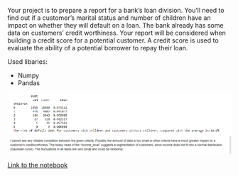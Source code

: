 Your project is to prepare a report for a bank’s loan division. You’ll need to find out if a customer’s marital status and number of children have an impact on whether they will default on a loan. The bank already has some data on customers’ credit worthiness.
Your report will be considered when building a credit score for a potential customer. A credit score is used to evaluate the ability of a potential borrower to repay their loan.

Used libaries:
- Numpy
- Pandas




<p align="center"> 
<img src="img1.png"> 
<img src="img2.png"> 
</p>

[Link to the notebook](https://github.com/Tommy-Python/Data-Analysis-Portfolio/blob/main/data_preprocessing/data-preprocessing.ipynb)
